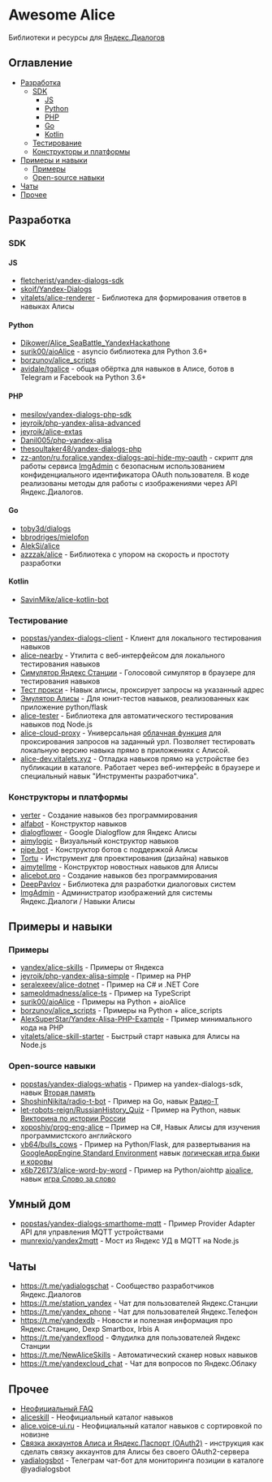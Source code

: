 # Awesome Alice

Библиотеки и ресурсы для [Яндекс.Диалогов](https://dialogs.yandex.ru)

## Оглавление

* [Разработка](#Разработка)
  * [SDK](#sdk)
    * [JS](#js)
    * [Python](#python)
    * [PHP](#php)
    * [Go](#go)
    * [Kotlin](#kotlin)
  * [Тестирование](#Тестирование)
  * [Конструкторы и платформы](#Конструкторы-и-платформы)
* [Примеры и навыки](#Примеры-и-навыки)
  * [Примеры](#Примеры)
  * [Open-source навыки](#open-source-навыки)
* [Чаты](#Чаты)
* [Прочее](#Прочее)

## Разработка

### SDK

#### JS

- [fletcherist/yandex-dialogs-sdk](https://github.com/fletcherist/yandex-dialogs-sdk)
- [skoif/Yandex-Dialogs](https://github.com/skoif/Yandex-Dialogs)
- [vitalets/alice-renderer](https://github.com/vitalets/alice-renderer) - Библиотека для формирования ответов в навыках Алисы

#### Python

- [Dikower/Alice_SeaBattle_YandexHackathone](https://github.com/Dikower/Alice_SeaBattle_YandexHackathone/blob/master/alice_sdk.py)
- [surik00/aioAlice](https://github.com/surik00/aioalice) - asyncio библиотека для Python 3.6+
- [borzunov/alice_scripts](https://github.com/borzunov/alice_scripts)
- [avidale/tgalice](https://github.com/avidale/tgalice) - общая обёртка для навыков в Алисе, ботов в Telegram и Facebook на Python 3.6+

#### PHP

- [mesilov/yandex-dialogs-php-sdk](https://github.com/mesilov/yandex-dialogs-php-sdk.git)
- [jeyroik/php-yandex-alisa-advanced](https://github.com/jeyroik/php-yandex-alisa-advanced)
- [jeyroik/alice-extas](https://github.com/jeyroik/alice-extas)
- [Danil005/php-yandex-alisa](https://github.com/Danil005/php-yandex-alisa)
- [thesoultaker48/yandex-dialogs-php](https://github.com/thesoultaker48/yandex-dialogs-php)
- [zz-anton/ru.foralice.yandex-dialogs-api-hide-my-oauth](https://github.com/zz-anton/ru.foralice.yandex-dialogs-api-hide-my-oauth) - скрипт для работы сервиса [ImgAdmin](https://imgAdmin.forAlice.ru) с безопасным использованием конфиденциального идентификатора OAuth пользователя. В коде реализованы методы для работы с изображениями через API Яндекс.Диалогов.

#### Go

- [toby3d/dialogs](https://github.com/toby3d/dialogs)
- [bbrodriges/mielofon](https://github.com/bbrodriges/mielofon)
- [AlekSi/alice](https://github.com/AlekSi/alice)
- [azzzak/alice](https://github.com/azzzak/alice) - Библиотека с упором на скорость и простоту разработки

#### Kotlin

- [SavinMike/alice-kotlin-bot](https://github.com/SavinMike/alice-kotlin-bot)

### Тестирование

- [popstas/yandex-dialogs-client](https://github.com/popstas/yandex-dialogs-client) - Клиент для локального тестирования навыков
- [alice-nearby](https://github.com/azzzak/alice-nearby) - Утилита с веб-интерфейсом для локального тестирования навыков
- [Симулятор Яндекс Станции](https://station.aimylogic.com/) - Голосовой симулятор в браузере для тестирования навыков
- [Тест прокси](https://dialogs.yandex.ru/store/skills/42f51951-test-proksi) - Навык алисы, проксирует запросы на указанный адрес
- [Эмулятор Алисы](https://github.com/vb64/test.helper.yandex.alice.flask) - Для юнит-тестов навыков, реализованных как приложение python/flask
- [alice-tester](https://github.com/vitalets/alice-tester) - Библиотека для автоматического тестирования навыков под  Node.js
- [alice-cloud-proxy](https://github.com/vitalets/alice-cloud-proxy) - Универсальная [облачная функция](https://cloud.yandex.ru/docs/functions/concepts/function) для проксирования запросов на заданный урл. Позволяет тестировать локальную версию навыка прямо в приложениях с Алисой.
- [alice-dev.vitalets.xyz](https://alice-dev.vitalets.xyz/) - Отладка навыков прямо на устройстве без публикации в каталоге. Работает через веб-интерфейс в браузере и специальный навык "Инструменты разработчика".


### Конструкторы и платформы

- [verter](https://www.verter.online/) - Создание навыков без программирования
- [alfabot](http://alfabot.xyz/) - Конструктор навыков
- [dialogflower](https://dialogflower.com/) - Google Dialogflow для Яндекс Алисы
- [aimylogic](https://app.aimylogic.com) - Визуальный конструктор навыков
- [pipe.bot](https://pipe.bot/) - Конструктор ботов с поддержкой Алисы
- [Tortu](https://tortu.io/) - Инструмент для проектирования (дизайна) навыков
- [aimytellme](https://app.aimytellme.com) - Конструктор новостных навыков для Алисы
- [alicebot.pro](https://alicebot.pro) - Cоздание навыков без программирования
- [DeepPavlov](https://deeppavlov.ai/) - Библиотека для разработки диалоговых систем
- [ImgAdmin](https://imgadmin.foralice.ru/) - Администратор изображений для системы Яндекс.Диалоги / Навыки Алисы

## Примеры и навыки

### Примеры

- [yandex/alice-skills](https://github.com/yandex/alice-skills) - Примеры от Яндекса
- [jeyroik/php-yandex-alisa-simple](https://github.com/jeyroik/php-yandex-alisa-simple) - Пример на PHP
- [seralexeev/alice-dotnet](https://github.com/seralexeev/alice-dotnet) - Пример на С# и .NET Core
- [sameoldmadness/alice-ts](https://github.com/sameoldmadness/alice-ts) - Пример на TypeScript
- [surik00/aioAlice](https://github.com/surik00/aioalice/tree/master/examples) - Примеры на Python + aioAlice
- [borzunov/alice_scripts](https://github.com/borzunov/alice_scripts#%D0%9F%D1%80%D0%B8%D0%BC%D0%B5%D1%80%D1%8B) - Примеры на Python + alice_scripts
- [AlexSuperStar/Yandex-Alisa-PHP-Example](https://github.com/AlexSuperStar/Yandex-Alisa-PHP-Example) - Пример минимального кода на PHP
- [vitalets/alice-skill-starter](https://github.com/vitalets/alice-skill-starter) - Быстрый старт навыка для Алисы на Node.js

### Open-source навыки

- [popstas/yandex-dialogs-whatis](https://github.com/popstas/yandex-dialogs-whatis) - Пример на yandex-dialogs-sdk, навык [Вторая память](https://dialogs.yandex.ru/store/skills/00203e6e-vtoraya-pamya)
- [ShoshinNikita/radio-t-bot](https://github.com/ShoshinNikita/radio-t-bot) - Пример на Go, навык [Радио-Т](https://dialogs.yandex.ru/store/skills/59f0e8df-radio-t-hitech-podkast-vyhodnogo-dnya)
- [let-robots-reign/RussianHistory_Quiz](https://github.com/let-robots-reign/RussianHistory_Quiz) - Пример на Python, навык [Викторина по истории России](https://dialogs.yandex.ru/store/skills/3af72151-viktorina-po-istorii-rossii)
- [xoposhiy/prog-eng-alice](https://github.com/xoposhiy/prog-eng-alice) – Пример на C#, Навык Алисы для изучения программистского английского
- [vb64/bulls_cows](https://github.com/vb64/bulls_cows) - Пример на Python/Flask, для развертывания на [GoogleAppEngine Standard Environment](https://cloud.google.com/appengine/docs/standard/) навык [логическая игра быки и коровы](https://alice.ya.ru/s/59166701-101b-44b3-b7e3-b7e078036890)
- [x6b726173/alice-word-by-word](https://github.com/x6b726173/alice-word-by-word) - Пример на Python/aiohttp [aioalice](https://github.com/surik00/aioalice), навык [игра Слово за слово](https://alice.ya.ru/s/9d5dad53-1dd3-4f14-805a-6bc374ec579d)

## Умный дом
- [popstas/yandex-dialogs-smarthome-mqtt](https://github.com/popstas/yandex-dialogs-smarthome-mqtt) - Пример Provider Adapter API для управления MQTT устройствами
- [munrexio/yandex2mqtt](https://github.com/munrexio/yandex2mqtt) - Мост из Яндекс УД в MQTT на Node.js
## Чаты

- https://t.me/yadialogschat - Сообщество разработчиков Яндекс.Диалогов
- https://t.me/station_yandex - Чат для пользователей Яндекс.Станции
- https://t.me/yandex_phone - Чат для пользователей Яндекс.Телефон
- https://t.me/yandexdb - Новости и полезная информация про Яндекс.Станцию, Dexp Smartbox, Irbis A
- https://t.me/yandexflood - Флудилка для пользователей Яндекс Станции
- https://t.me/NewAliceSkills - Автоматический сканер новых навыков
- https://t.me/yandexcloud_chat - Чат для вопросов по Яндекс.Облаку

## Прочее

- [Неофициальный FAQ](https://docs.google.com/document/d/1SWxcIL0eKaMCIiuym6DQ4CtascBwm4IU1EL-Oxc2ldk/edit#heading=h.x6xi4enam35v)
- [aliceskill](https://aliceskill.ru/) - Неофициальный каталог навыков
- [alice.voice-ui.ru](https://alice.voice-ui.ru) - Неофициальный каталог навыков с сортировкой по новизне
- [Связка аккаунтов Алиса и Яндекс.Паспорт (OAuth2)](https://github.com/mokaton/wild-alice/blob/master/alice-oauth2-account-associate.md) - инструкция как сделать связку аккаунтов для Алисы без своего OAuth2-сервера
- [yadialogsbot](https://t.me/yadialogsbot) - Телеграм чат-бот для мониторинга позиции в каталоге @yadialogsbot
